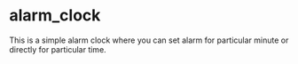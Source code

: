 # alarm_clock
This is a simple alarm clock where you can set alarm for particular minute or directly for particular time.

